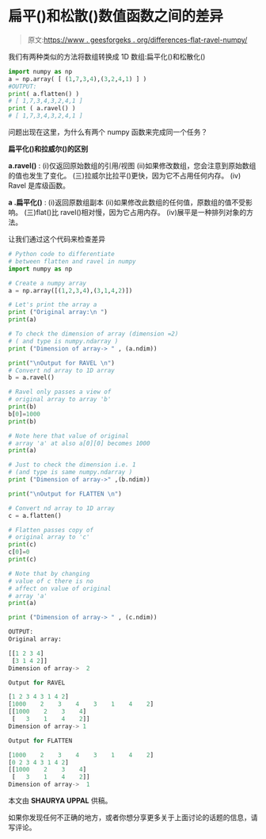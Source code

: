 # 扁平()和松散()数值函数之间的差异

> 原文:[https://www . geesforgeks . org/differences-flat-ravel-numpy/](https://www.geeksforgeeks.org/differences-flatten-ravel-numpy/)

我们有两种类似的方法将数组转换成 1D 数组:扁平化()和松散化()

```py
import numpy as np
a = np.array( [ (1,7,3,4),(3,2,4,1) ] )
#OUTPUT:
print( a.flatten() )
# [ 1,7,3,4,3,2,4,1 ] 
print ( a.ravel() )
# [ 1,7,3,4,3,2,4,1 ] 

```

问题出现在这里，为什么有两个 numpy 函数来完成同一个任务？

**扁平化()和拉威尔()的区别**

**a.ravel()** :
(i)仅返回原始数组的引用/视图
(ii)如果修改数组，您会注意到原始数组的值也发生了变化。
(三)拉威尔比拉平()更快，因为它不占用任何内存。
(iv) Ravel 是库级函数。

**a .扁平化()** :
(i)返回原数组副本
(ii)如果修改此数组的任何值，原数组的值不受影响。
(三)flat()比 ravel()相对慢，因为它占用内存。
(iv)展平是一种排列对象的方法。

让我们通过这个代码来检查差异

```py
# Python code to differentiate
# between flatten and ravel in numpy
import numpy as np

# Create a numpy array
a = np.array([(1,2,3,4),(3,1,4,2)])

# Let's print the array a
print ("Original array:\n ") 
print(a)

# To check the dimension of array (dimension =2)
# ( and type is numpy.ndarray )
print ("Dimension of array-> " , (a.ndim))

print("\nOutput for RAVEL \n") 
# Convert nd array to 1D array
b = a.ravel()

# Ravel only passes a view of 
# original array to array 'b'
print(b)
b[0]=1000
print(b)

# Note here that value of original
# array 'a' at also a[0][0] becomes 1000
print(a)

# Just to check the dimension i.e. 1
# (and type is same numpy.ndarray )
print ("Dimension of array->" ,(b.ndim))

print("\nOutput for FLATTEN \n") 

# Convert nd array to 1D array
c = a.flatten()

# Flatten passes copy of
# original array to 'c'
print(c)
c[0]=0
print(c)

# Note that by changing
# value of c there is no
# affect on value of original
# array 'a'
print(a)

print ("Dimension of array-> " , (c.ndim))
```

```py
OUTPUT:
Original array:

[[1 2 3 4]
 [3 1 4 2]]
Dimension of array->  2

Output for RAVEL 

[1 2 3 4 3 1 4 2]
[1000    2    3    4    3    1    4    2]
[[1000    2    3    4]
 [   3    1    4    2]]
Dimension of array-> 1

Output for FLATTEN 

[1000    2    3    4    3    1    4    2]
[0 2 3 4 3 1 4 2]
[[1000    2    3    4]
 [   3    1    4    2]]
Dimension of array->  1
```

本文由 **SHAURYA UPPAL** 供稿。

如果你发现任何不正确的地方，或者你想分享更多关于上面讨论的话题的信息，请写评论。